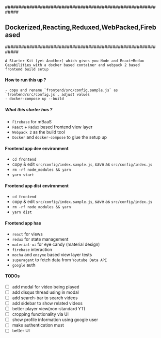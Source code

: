 #############################################################
## Dockerized,Reacting,Reduxed,WebPacked,Firebased         ##
#############################################################



```
A Starter Kit (yet Another) which gives you Node and React+Redux Capabilities with a docker based container and webpack 2 based frontend build setup
```

#### How to run this up ?

```
- copy and rename `frontend/src/config.sample.js` as `frontend/src/config.js`. adjust values
- docker-compose up --build
```

##### What this starter has ?

- `Firebase` for mBaaS
- `React` + `Redux` based frontend view layer
- `Webpack 2` as the build tool
- `Docker` and `docker-compose` to glue the setup up

#### Frontend app dev environment
- `cd frontend`
- copy & edit `src/config/index.sample.js`, save as `src/config/index.js`
- `rm -rf node_modules && yarn`
- `yarn start`

#### Frontend app dist environment
- `cd frontend`
- copy & edit `src/config/index.sample.js`, save as `src/config/index.js`
- `rm -rf node_modules && yarn`
- `yarn dist`




#### Frontend app has

- `react` for views
- `redux` for state management
- `material-ui` for eye candy (material design)
- `firebase` interaction
- `mocha` and `enzyme` based view layer tests
- `superagent` to fetch data from `Youtube Data API`
- `google` auth


#### TODOs
- [ ] add modal for video being played
- [ ] add disqus thread using in modal
- [ ] add search-bar to search videos
- [ ] add sidebar to show related videos
- [ ] better player view(non-standard YT)
- [ ] cropping functionality via UI
- [ ] show profile information using google user
- [ ] make authentication must
- [ ] better UI
